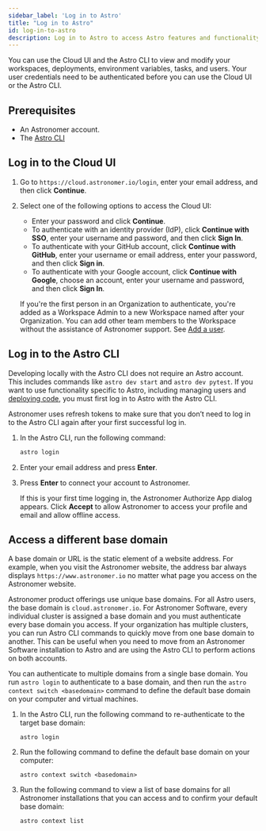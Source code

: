 ```yaml
---
sidebar_label: 'Log in to Astro'
title: "Log in to Astro"
id: log-in-to-astro
description: Log in to Astro to access Astro features and functionality.
---
```


You can use the Cloud UI and the Astro CLI to view and modify your workspaces, deployments, environment variables, tasks, and users. Your user credentials need to be authenticated before you can use the Cloud UI or the Astro CLI.

## Prerequisites 

- An Astronomer account.
- The [Astro CLI](cli/get-started.md)

## Log in to the Cloud UI

1. Go to `https://cloud.astronomer.io/login`, enter your email address, and then click **Continue**.

2. Select one of the following options to access the Cloud UI:

    - Enter your password and click **Continue**.
    - To authenticate with an identity provider (IdP), click **Continue with SSO**, enter your username and password, and then click **Sign In**. 
    - To authenticate with your GitHub account, click **Continue with GitHub**, enter your username or email address, enter your password, and then click **Sign in**.
    - To authenticate with your Google account, click **Continue with Google**, choose an account, enter your username and password, and then click **Sign In**.

    If you're the first person in an Organization to authenticate, you're added as a Workspace Admin to a new Workspace named after your Organization. You can add other team members to the Workspace without the assistance of Astronomer support. See [Add a user](add-user.md).

## Log in to the Astro CLI

Developing locally with the Astro CLI does not require an Astro account. This includes commands like `astro dev start` and `astro dev pytest`. If you want to use functionality specific to Astro, including managing users and [deploying code](deploy-code.md), you must first log in to Astro with the Astro CLI.

Astronomer uses refresh tokens to make sure that you don’t need to log in to the Astro CLI again after your first successful log in.

1. In the Astro CLI, run the following command:

    ```sh
    astro login
    ```
2. Enter your email address and press **Enter**.

3. Press **Enter** to connect your account to Astronomer.

    If this is your first time logging in, the Astronomer Authorize App dialog appears. Click **Accept** to allow Astronomer to access your profile and email and allow offline access.

## Access a different base domain

A base domain or URL is the static element of a website address. For example, when you visit the Astronomer website, the address bar always displays `https://www.astronomer.io` no matter what page you access on the Astronomer website.

Astronomer product offerings use unique base domains. For all Astro users, the base domain is `cloud.astronomer.io`. For Astronomer Software, every individual cluster is assigned a base domain and you must authenticate every base domain you access. If your organization has multiple clusters, you can run Astro CLI commands to quickly move from one base domain to another. This can be useful when you need to move from an Astronomer Software installation to Astro and are using the Astro CLI to perform actions on both accounts.

You can authenticate to multiple domains from a single base domain. You run `astro login` to authenticate to a base domain, and then run the `astro context switch <basedomain>` command to define the default base domain on your computer and virtual machines. 

1. In the Astro CLI, run the following command to re-authenticate to the target base domain:

    ```
    astro login
    ```
2. Run the following command to define the default base domain on your computer:

    ```
    astro context switch <basedomain>
    ```

3. Run the following command to view a list of base domains for all Astronomer installations that you can access and to confirm your default base domain:

    ```
    astro context list
    ```